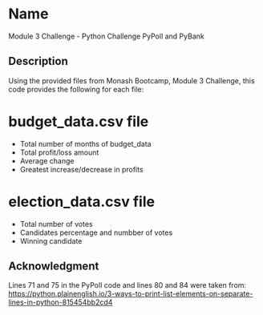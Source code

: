 # Name

Module 3 Challenge - Python Challenge PyPoll and PyBank


## Description

Using the provided files from Monash Bootcamp, Module 3 Challenge, this code provides the following for each file:

# budget_data.csv file
- Total number of months of budget_data
- Total profit/loss amount
- Average change
- Greatest increase/decrease in profits

# election_data.csv file
- Total number of votes
- Candidates percentage and numbber of votes
- Winning candidate

## Acknowledgment

Lines 71 and 75 in the PyPoll code and lines 80 and 84 were taken from: https://python.plainenglish.io/3-ways-to-print-list-elements-on-separate-lines-in-python-815454bb2cd4
